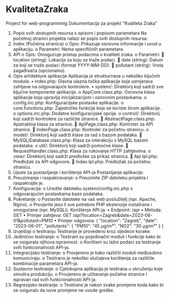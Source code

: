 # KvalitetaZraka
Project for web-programmnig
Dokumentacija za projekt "Kvaliteta Zraka"
1. Popis svih dostupnih resursa s opisom i popisom parametara
Na početnoj stranici projekta nalazi se popis svih dostupnih resursa:
1.	Index (Početna stranica)
o	Opis: Prikazuje osnovne informacije i uvod u aplikaciju.
o	Parametri: Nema specifičnih parametara.
2.	API
o	Opis: Omogućuje pristup podacima o kvaliteti zraka.
o	Parametri:
	location (string): Lokacija za koju se traže podaci.
	date (string): Datum za koji se traže podaci (format YYYY-MM-DD).
	pollutant (string): Vrsta zagađivača (opcionalno).
2. Opis arhitekture aplikacije
Aplikacija je strukturirana u nekoliko ključnih modula:
•	index.php: Glavna ulazna točka aplikacije koja usmjerava zahtjeve na odgovarajuće kontrolere.
•	system/: Direktorij koji sadrži sve ključne komponente aplikacije.
o	AppCore.class.php: Osnovna klasa aplikacije koja upravlja inicijalizacijom i osnovnim postavkama.
o	config.inc.php: Konfiguracijske postavke aplikacije.
o	core.functions.php: Zajedničke funkcije koje se koriste širom aplikacije.
o	options.inc.php: Dodatne konfiguracijske opcije.
o	control/: Direktorij koji sadrži kontrolere za različite stranice.
	AbstractPage.class.php: Apstraktna klasa za stranice.
	ApiPage.class.php: Kontroler za API stranice.
	IndexPage.class.php: Kontroler za početnu stranicu.
o	model/: Direktorij koji sadrži klase za rad s bazom podataka.
	MySQLiDatabase.class.php: Klasa za interakciju s MySQL bazom podataka.
o	util/: Direktorij koji sadrži pomoćne klase.
	RequestHandler.class.php: Klasa za rukovanje HTTP zahtjevima.
o	view/: Direktorij koji sadrži predloške za prikaz stranica.
	Api.tpl.php: Predložak za API odgovore.
	Index.tpl.php: Predložak za početnu stranicu.
3. Upute za postavljanje i korištenje API-ja
Postavljanje aplikacije:
1.	Preuzimanje i raspakiravanje:
o	Preuzmite ZIP datoteku projekta i raspakirajte je.
2.	Konfiguracija:
o	Uredite datoteku system/config.inc.php s odgovarajućim postavkama baze podataka.
3.	Pokretanje:
o	Postavite datoteke na vaš web poslužitelj (npr. Apache, Nginx).
o	Provjerite jesu li sve potrebne PHP ekstenzije instalirane i omogućene (npr. MySQLi).
Korištenje API-ja:
•	Endpoint: /api
•	Metoda: GET
•	Primjer zahtjeva:
GET /api?location=Zagreb&date=2023-06-01&pollutant=PM10
•	Primjer odgovora:
{
  "location": "Zagreb",
  "date": "2023-06-01",
  "pollutants": {
    "PM10": "45 µg/m³",
    "NO2": "30 µg/m³"
  }
}
4. Izvještaji o testiranju
Testiranje je provedeno kroz sljedeće korake:
1.	Jedinično testiranje:
o	Testirani su pojedinačni moduli i funkcije kako bi se osigurala njihova ispravnost.
o	Korišteni su lažni podaci za testiranje svih funkcionalnosti API-ja.
2.	Integracijsko testiranje:
o	Provjereno je kako različiti moduli međusobno komuniciraju.
o	Testirano je nekoliko slučajeva korištenja za različite kombinacije parametara API-ja.
3.	Sustavno testiranje:
o	Cjelokupna aplikacija je testirana u okruženju koje simulira produkciju.
o	Provjereno je učitavanje početne stranice i ispravan rad svih funkcionalnosti API-ja.
4.	Regresijsko testiranje:
o	Testirano je nakon svake promjene koda kako bi se osiguralo da nove promjene ne uvode greške.

